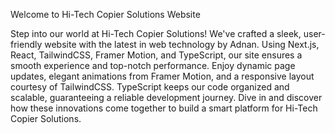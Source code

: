 Welcome to Hi-Tech Copier Solutions Website

Step into our world at Hi-Tech Copier Solutions! We've crafted a sleek, user-friendly website with the latest in web technology by Adnan. Using Next.js, React, TailwindCSS, Framer Motion, and TypeScript, our site ensures a smooth experience and top-notch performance. Enjoy dynamic page updates, elegant animations from Framer Motion, and a responsive layout courtesy of TailwindCSS. TypeScript keeps our code organized and scalable, guaranteeing a reliable development journey. Dive in and discover how these innovations come together to build a smart platform for Hi-Tech Copier Solutions.
